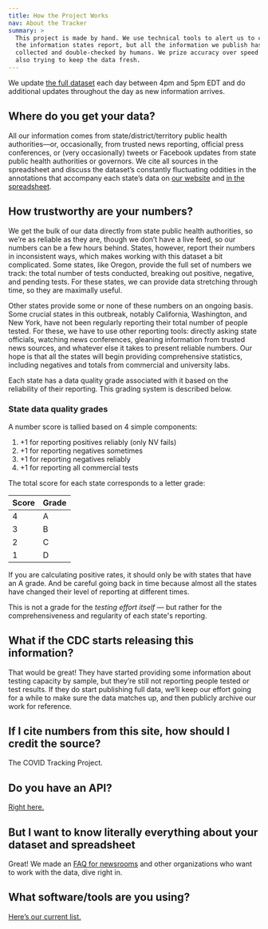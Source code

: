 ```yaml
---
title: How the Project Works
nav: About the Tracker
summary: >
  This project is made by hand. We use technical tools to alert us to changes in
  the information states report, but all the information we publish has been
  collected and double-checked by humans. We prize accuracy over speed while
  also trying to keep the data fresh.
---
```

We update [the full dataset](/data/) each day between 4pm and 5pm EDT and do additional updates throughout the day as new information arrives.

## Where do you get your data?

All our information comes from state/district/territory public health authorities—or, occasionally, from trusted news reporting, official press conferences, or (very occasionally) tweets or Facebook updates from state public health authorities or governors. We cite all sources in the spreadsheet and discuss the dataset’s constantly fluctuating oddities in the annotations that accompany each state’s data on [our website](/data/) and [in the spreadsheet](https://docs.google.com/spreadsheets/u/2/d/e/2PACX-1vRwAqp96T9sYYq2-i7Tj0pvTf6XVHjDSMIKBdZHXiCGGdNC0ypEU9NbngS8mxea55JuCFuua1MUeOj5/pubhtml#).

## How trustworthy are your numbers?

We get the bulk of our data directly from state public health authorities, so we’re as reliable as they are, though we don’t have a live feed, so our numbers can be a few hours behind. States, however, report their numbers in inconsistent ways, which makes working with this dataset a bit complicated. Some states, like Oregon, provide the full set of numbers we track: the total number of tests conducted, breaking out positive, negative, and pending tests. For these states, we can provide data stretching through time, so they are maximally useful.

Other states provide some or none of these numbers on an ongoing basis. Some crucial states in this outbreak, notably California, Washington, and New York, have not been regularly reporting their total number of people tested. For these, we have to use other reporting tools: directly asking state officials, watching news conferences, gleaning information from trusted news sources, and whatever else it takes to present reliable numbers. Our hope is that all the states will begin providing comprehensive statistics, including negatives and totals from commercial and university labs.

Each state has a data quality grade associated with it based on the reliability of their reporting. This grading system is described below.

<h3 id="data-quality-grade">State data quality grades</h3>

A number score is tallied based on 4 simple components:

1. +1 for reporting positives reliably (only NV fails)
2. +1 for reporting negatives sometimes
3. +1 for reporting negatives reliably
4. +1 for reporting all commercial tests

The total score for each state corresponds to a letter grade:


<table style="width: 200px;">
  <thead>
    <tr>
      <th>Score</th>
      <th>Grade</th>
    </tr>
  </thead>
  <tbody>
    <tr>
      <td>4</td>
      <td>A</td>
    </tr>
    <tr>
      <td>3</td>
      <td>B</td>
    </tr>
    <tr>
      <td>2</td>
      <td>C</td>
    </tr>
    <tr>
      <td>1</td>
      <td>D</td>
    </tr>
  </tbody>
</table>

If you are calculating positive rates, it should only be with states that have an A grade. And be careful going back in time because almost all the states have changed their level of reporting at different times.

This is not a grade for the _testing effort itself_ — but rather for the comprehensiveness and regularity of each state's reporting.

## What if the CDC starts releasing this information?

That would be great! They have started providing some information about testing capacity by sample, but they’re still not reporting people tested or test results. If they do start publishing full data, we’ll keep our effort going for a while to make sure the data matches up, and then publicly archive our work for reference.

## If I cite numbers from this site, how should I credit the source?

The COVID Tracking Project.

## Do you have an API?

[Right here.](/api)

## But I want to know literally everything about your dataset and spreadsheet

Great! We made an [FAQ for newsrooms](/newsroom-expert-faq/) and other organizations who want to work with the data, dive right in.

## What software/tools are you using?

[Here’s our current list.](/software)

